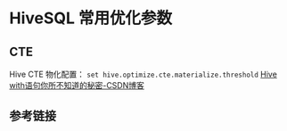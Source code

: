# HiveSQL 常用优化参数


## CTE

Hive CTE 物化配置：
`set hive.optimize.cte.materialize.threshold`
[Hive with语句你所不知道的秘密-CSDN博客](https://blog.csdn.net/godlovedaniel/article/details/115480115)


## 参考链接
